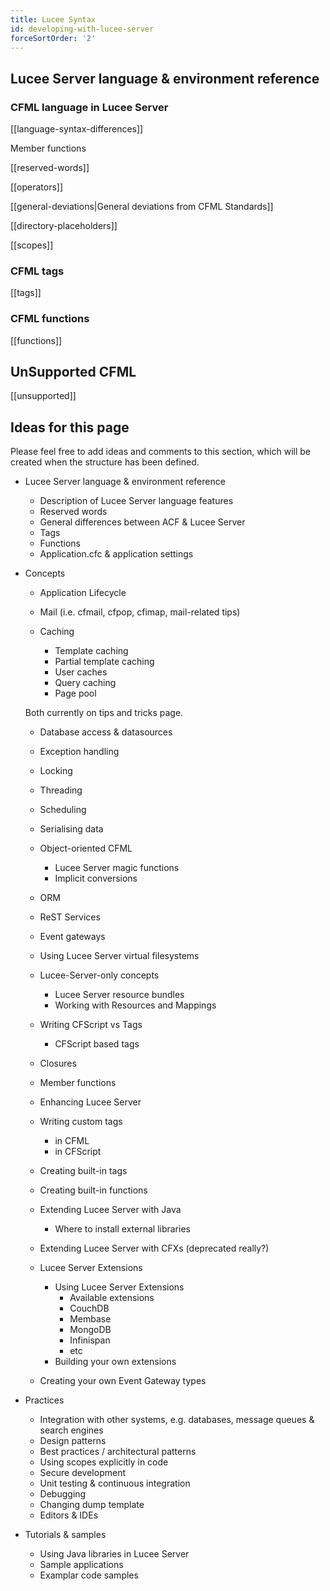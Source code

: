```yaml
---
title: Lucee Syntax
id: developing-with-lucee-server
forceSortOrder: '2'
---
```


## Lucee Server language & environment reference ##

### CFML language in Lucee Server ###

[[language-syntax-differences]]

Member functions

[[reserved-words]]

[[operators]]

[[general-deviations|General deviations from CFML Standards]]

[[directory-placeholders]]

[[scopes]]

### CFML tags ###

[[tags]]

### CFML functions ###

[[functions]]

## UnSupported CFML ##

[[unsupported]]

## Ideas for this page ##

Please feel free to add ideas and comments to this section, which will be created when the structure has been defined.

* Lucee Server language & environment reference

	* Description of Lucee Server language features
	* Reserved words
	* General differences between ACF & Lucee Server
	* Tags
	* Functions
	* Application.cfc & application settings

* Concepts

	* Application Lifecycle

	* Mail (i.e. cfmail, cfpop, cfimap, mail-related tips)

	* Caching
		* Template caching
		* Partial template caching
		* User caches
		* Query caching
		* Page pool

	Both currently on tips and tricks page.

	* Database access & datasources

	* Exception handling

	* Locking

	* Threading

	* Scheduling

	* Serialising data

	* Object-oriented CFML
		* Lucee Server magic functions
		* Implicit conversions

	* ORM

	* ReST Services

	* Event gateways

	* Using Lucee Server virtual filesystems

	* Lucee-Server-only concepts
		* Lucee Server resource bundles
		* Working with Resources and Mappings

	* Writing CFScript vs Tags
		* CFScript based tags

	* Closures

	* Member functions

	* Enhancing Lucee Server

	* Writing custom tags
		* in CFML
		* in CFScript

	* Creating built-in tags

	* Creating built-in functions

	* Extending Lucee Server with Java
		* Where to install external libraries

	* Extending Lucee Server with CFXs (deprecated really?)

	* Lucee Server Extensions
		* Using Lucee Server Extensions
			* Available extensions
			* CouchDB
			* Membase
			* MongoDB
			* Infinispan
			* etc
		* Building your own extensions
	* Creating your own Event Gateway types

* Practices
	* Integration with other systems, e.g. databases, message queues & search engines
	* Design patterns
	* Best practices / architectural patterns
	* Using scopes explicitly in code
	* Secure development
	* Unit testing & continuous integration
	* Debugging
	* Changing dump template
	* Editors & IDEs

* Tutorials & samples
	* Using Java libraries in Lucee Server
	* Sample applications
	* Examplar code samples

